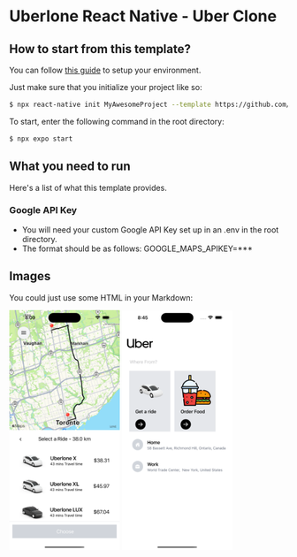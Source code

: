 # Uberlone React Native - Uber Clone

## How to start from this template?

You can follow [this guide](https://reactnative.dev/docs/environment-setup) to setup your environment.

Just make sure that you initialize your project like so:

```bash
$ npx react-native init MyAwesomeProject --template https://github.com/arash-esfandiari/uberlone.git
```

To start, enter the following command in the root directory:

```bash
$ npx expo start
```

## What you need to run

Here's a list of what this template provides.

### Google API Key

-   You will need your custom Google API Key set up in an .env in the root directory.
-   The format should be as follows: GOOGLE_MAPS_APIKEY=\*\*\*

## Images

You could just use some HTML in your Markdown:

<img src="images/screenshot1.png" alt="Sample Image 1" width="200"/>
<img src="images/screenshot2.png" alt="Sample Image 2" width="200"/>
